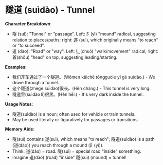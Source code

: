 # **隧道 (suìdào) - Tunnel**

**Character Breakdown**:  
- 隧 (suì): "Tunnel" or "passage". Left: 阝(yì) "mound" radical, suggesting relation to places/paths; right: 遂 (suì), which originally means "to reach" or "to succeed".  
- 道 (dào): "Road" or "way". Left: 辶(chuò) "walk/movement" radical; right: 首(shǒu) "head" on top, suggesting leading/starting.

**Examples**:  
- 我们开车通过了一个隧道。(Wǒmen kāichē tōngguòle yī gè suìdào.) - We drove through a tunnel.  
- 这个隧道(zhège suìdào)很长。(Hěn cháng.) - This tunnel is very long.  
- 隧道里(suìdào lǐ)很黑。(Hěn hēi.) - It's very dark inside the tunnel.

**Usage Notes**:  
- 隧道(suìdào) is a noun; often used for vehicle or train tunnels.  
- May be used literally or figuratively for passages or transitions.

**Memory Aids**:  
- 隧(suì) contains 遂(suì), which means "to reach"; 隧道(suìdào) is a path (道(dào)) you reach through a mound (阝(yì)).  
- Think: 道(dào) = road. 隧(suì) = special road "inside" something.  
- Imagine 道(dào) (road) "inside" 隧(suì) (mound) = tunnel!
